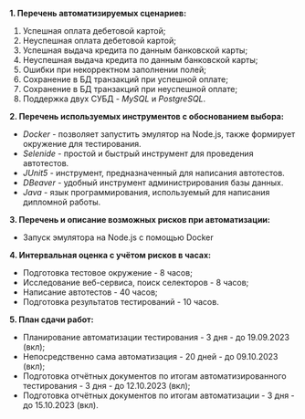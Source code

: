 **1. Перечень автоматизируемых сценариев:**
1) Успешная оплата дебетовой картой; 
2) Неуспешная оплата дебетовой картой; 
3) Успешная выдача кредита по данным банковской карты; 
4) Неуспешная выдача кредита по данным банковской карты; 
5) Ошибки при некорректном заполнении полей; 
6) Сохранение в БД транзакций при успешной оплате; 
7) Сохранение в БД транзакций при неуспешной оплате; 
8) Поддержка двух СУБД - _MySQL_ и _PostgreSQL_. 

**2. Перечень используемых инструментов с обоснованием выбора:**
- _Docker_ - позволяет запустить эмулятор на Node.js, также формирует окружение для тестирования.
- _Selenide_ - простой и быстрый инструмент для проведения автотестов. 
- _JUnit5_ - инструмент, предназначенный для написания автотестов. 
- _DBeaver_ - удобный инструмент администрирования базы данных.
- _Java_ - язык программирования, используемый для написания дипломной работы.

**3. Перечень и описание возможных рисков при автоматизации:**
- Запуск эмулятора на Node.js с помощью Docker

**4. Интервальная оценка с учётом рисков в часах:**
- Подготовка тестовое окружение - 8 часов;
- Исследование веб-сервиса, поиск селекторов - 8 часов;
- Написание автотестов - 40 часов;
- Подготовка результатов тестирований - 10 часов.

**5. План сдачи работ:**
- Планирование автоматизации тестирования - 3 дня - до 19.09.2023 (вкл);
- Непосредственно сама автоматизация - 20 дней - до 09.10.2023 (вкл); 
- Подготовка отчётных документов по итогам автоматизированного тестирования - 3 дня - до 12.10.2023 (вкл);
- Подготовка отчётных документов по итогам автоматизации - 3 дня - до 15.10.2023 (вкл).